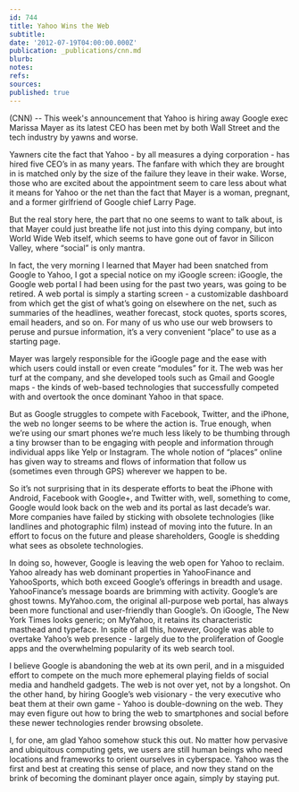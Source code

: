```yaml
---
id: 744
title: Yahoo Wins the Web
subtitle: 
date: '2012-07-19T04:00:00.000Z'
publication: _publications/cnn.md
blurb: 
notes: 
refs: 
sources: 
published: true
---
```

(CNN) -- This week's announcement that Yahoo is hiring away Google exec Marissa Mayer as its latest CEO has been met by both Wall Street and the tech industry by yawns and worse.

Yawners cite the fact that Yahoo - by all measures a dying corporation - has hired five CEO’s in as many years. The fanfare with which they are brought in is matched only by the size of the failure they leave in their wake. Worse, those who are excited about the appointment seem to care less about what it means for Yahoo or the net than the fact that Mayer is a woman, pregnant, and a former girlfriend of Google chief Larry Page.

But the real story here, the part that no one seems to want to talk about, is that Mayer could just breathe life not just into this dying company, but into World Wide Web itself, which seems to have gone out of favor in Silicon Valley, where “social” is only mantra.

In fact, the very morning I learned that Mayer had been snatched from Google to Yahoo, I got a special notice on my iGoogle screen: iGoogle, the Google web portal I had been using for the past two years, was going to be retired. A web portal is simply a starting screen - a customizable dashboard from which get the gist of what’s going on elsewhere on the net, such as summaries of the headlines, weather forecast, stock quotes, sports scores, email headers, and so on. For many of us who use our web browsers to peruse and pursue information, it’s a very convenient “place” to use as a starting page.

Mayer was largely responsible for the iGoogle page and the ease with which users could install or even create “modules” for it. The web was her turf at the company, and she developed tools such as Gmail and Google maps - the kinds of web-based technologies that successfully competed with and overtook the once dominant Yahoo in that space.

But as Google struggles to compete with Facebook, Twitter, and the iPhone, the web no longer seems to be where the action is. True enough, when we’re using our smart phones we’re much less likely to be thumbing through a tiny browser than to be engaging with people and information through individual apps like Yelp or Instagram. The whole notion of “places” online has given way to streams and flows of information that follow us (sometimes even through GPS) wherever we happen to be.

So it’s not surprising that in its desperate efforts to beat the iPhone with Android, Facebook with Google+, and Twitter with, well, something to come, Google would look back on the web and its portal as last decade’s war. More companies have failed by sticking with obsolete technologies (like landlines and photographic film) instead of moving into the future. In an effort to focus on the future and please shareholders, Google is shedding what sees as obsolete technologies.

In doing so, however, Google is leaving the web open for Yahoo to reclaim. Yahoo already has web dominant properties in YahooFinance and YahooSports, which both exceed Google’s offerings in breadth and usage. YahooFinance’s message boards are brimming with activity. Google’s are ghost towns. MyYahoo.com, the original all-purpose web portal, has always been more functional and user-friendly than Google’s. On iGoogle, The New York Times looks generic; on MyYahoo, it retains its characteristic masthead and typeface. In spite of all this, however, Google was able to overtake Yahoo’s web presence - largely due to the proliferation of Google apps and the overwhelming popularity of its web search tool.

I believe Google is abandoning the web at its own peril, and in a misguided effort to compete on the much more ephemeral playing fields of social media and handheld gadgets. The web is not over yet, not by a longshot.  On the other hand, by hiring Google’s web visionary - the very executive who beat them at their own game - Yahoo is double-downing on the web. They may even figure out how to bring the web to smartphones and social before these newer technologies render browsing obsolete.

I, for one, am glad Yahoo somehow stuck this out. No matter how pervasive and ubiquitous computing gets, we users are still human beings who need locations and frameworks to orient ourselves in cyberspace. Yahoo was the first and best at creating this sense of place, and now they stand on the brink of becoming the dominant player once again, simply by staying put.
